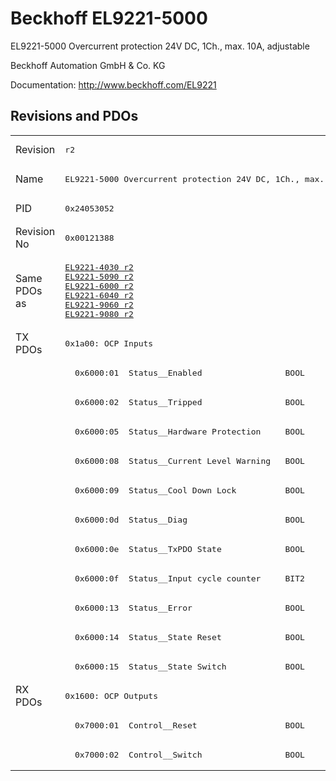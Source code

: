 # Beckhoff EL9221-5000

EL9221-5000 Overcurrent protection 24V DC, 1Ch., max. 10A, adjustable

Beckhoff Automation GmbH & Co. KG

Documentation: <a href="http://www.beckhoff.com/EL9221">http://www.beckhoff.com/EL9221</a>

## Revisions and PDOs
<table>
<tr >
<td class="first">Revision</td>
<td ><pre>r2</pre></td>
</tr>
<tr >
<td class="first">Name</td>
<td ><pre>EL9221-5000 Overcurrent protection 24V DC, 1Ch., max. 10A, adjustable</pre></td>
</tr>
<tr >
<td class="first">PID</td>
<td ><pre>0x24053052</pre></td>
</tr>
<tr >
<td class="first">Revision No</td>
<td ><pre>0x00121388</pre></td>
</tr>
<tr >
<td class="first">Same PDOs as</td>
<td ><pre><a href="EL9221-4030">EL9221-4030 r2</a><br/><a href="EL9221-5090">EL9221-5090 r2</a><br/><a href="EL9221-6000">EL9221-6000 r2</a><br/><a href="EL9221-6040">EL9221-6040 r2</a><br/><a href="EL9221-9060">EL9221-9060 r2</a><br/><a href="EL9221-9080">EL9221-9080 r2</a></pre></td>
</tr>
<tr class="txpdo pdosection">
<td class="first" rowspan=12 valign=top>TX PDOs</td>
<td><pre>0x1a00: OCP Inputs</pre></td>
<td></td>
</tr>
<tr class="txpdo">
<td class="first"><pre>  0x6000:01  Status__Enabled                 BOOL</pre></td>
</tr>
<tr class="txpdo">
<td class="first"><pre>  0x6000:02  Status__Tripped                 BOOL</pre></td>
</tr>
<tr class="txpdo">
<td class="first"><pre>  0x6000:05  Status__Hardware Protection     BOOL</pre></td>
</tr>
<tr class="txpdo">
<td class="first"><pre>  0x6000:08  Status__Current Level Warning   BOOL</pre></td>
</tr>
<tr class="txpdo">
<td class="first"><pre>  0x6000:09  Status__Cool Down Lock          BOOL</pre></td>
</tr>
<tr class="txpdo">
<td class="first"><pre>  0x6000:0d  Status__Diag                    BOOL</pre></td>
</tr>
<tr class="txpdo">
<td class="first"><pre>  0x6000:0e  Status__TxPDO State             BOOL</pre></td>
</tr>
<tr class="txpdo">
<td class="first"><pre>  0x6000:0f  Status__Input cycle counter     BIT2</pre></td>
</tr>
<tr class="txpdo">
<td class="first"><pre>  0x6000:13  Status__Error                   BOOL</pre></td>
</tr>
<tr class="txpdo">
<td class="first"><pre>  0x6000:14  Status__State Reset             BOOL</pre></td>
</tr>
<tr class="txpdo">
<td class="first"><pre>  0x6000:15  Status__State Switch            BOOL</pre></td>
</tr>
<tr class="rxpdo pdosection">
<td class="first" rowspan=3 valign=top>RX PDOs</td>
<td><pre>0x1600: OCP Outputs</pre></td>
<td></td>
</tr>
<tr class="rxpdo">
<td class="first"><pre>  0x7000:01  Control__Reset                  BOOL</pre></td>
</tr>
<tr class="rxpdo">
<td class="first"><pre>  0x7000:02  Control__Switch                 BOOL</pre></td>
</tr>
</table>
